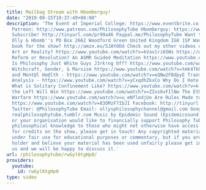 ```yaml
---
title: Mailbag Stream with Hbomberguy!
date: "2019-09-15T10:37:49+08:00"
description: 'The Event at Imperial College: https://www.eventbrite.co.uk/e/politics-in-the-age-of-youtube-tickets-55291770173
  Patreon: http://www.patreon.com/PhilosophyTube Hbomberguy: https://www.youtube.com/user/hbomberguy
  Subscribe! http://tinyurl.com/pr99a46 Paypal.me/PhilosophyTube Want to send us something?
  Olly & Hbomb''s PO Box 2662 Woodford Green United Kingdom IG8 1SP Wanna get me a
  book for the show? http://amzn.eu/5JAYdOd Check out my other videos on: YouTube:
  Art or Reality? https://www.youtube.com/watch?v=kVav1ri65Ws https://www.youtube.com/watch?v=kVav1ri65Ws
  Reform or Revolution? An ASMR Guided Meditation https://www.youtube.com/watch?v=TxAsNEGcgq0
  Is Philosophy Just White Guys J3rk!ng Off? https://www.youtube.com/watch?v=weiz9wbIcGQ
  Witchcraft, Gender, & Marxism https://www.youtube.com/watch?v=tmk47kh7fiE Suic!de
  and Ment@l He@lth - https://www.youtube.com/watch?v=eQNw2FBdpyE Transphobia: An
  Analysis - https://www.youtube.com/watch?v=yCxqdhZkxCo Why Do I Hate My Self? https://www.youtube.com/watch?v=0AuFvboGKrQ
  What is Solitary Confinement Like? https://www.youtube.com/watch?v=k-ZfPYRkEGk Why
  the Left Will Win https://www.youtube.com/watch?v=ZIxs6vFIlNw The Ethics of AI in
  Warfare https://www.youtube.com/watch?v=u_eNfledjUo Are Rules Made to Be Broken?
  https://www.youtube.com/watch?v=83OMzF7IbJI Facebook: http://tinyurl.com/jgjek5w
  Twitter: @PhilosophyTube Email: ollysphilosophychannel@gmail.com Google+: google.com/+thephilosophytube
  realphilosophytube.tumblr.com Music by Epidemic Sound (Epidemicsound.com) If you
  or your organisation would like to financially support Philosophy Tube in distributing
  philosophical knowledge to those who might not otherwise have access to it in exchange
  for credits on the show, please get in touch! Any copyrighted material should fall
  under fair use for educational purposes or commentary, but if you are a copyright
  holder and believe your material has been used unfairly please get in touch with
  us and we will be happy to discuss it.'
url: /philosophytube/rwGyl6tgHp0/
providers:
  youtube:
    id: rwGyl6tgHp0
type: video
---
```

